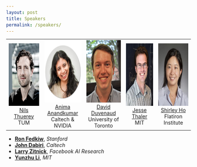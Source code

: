 ```yaml
---
layout: post
title: Speakers
permalink: /speakers/
---
```


<table style="text-align:center">
  <tr>
    <td style="text-align:center"> 
      <img src="https://github.com/SimDL/SimDL.github.io/blob/main/images/Nils_Thuerey.jpg?raw=true"  alt="1" width = 130px height = 170px ><br />
      <a href="https://ge.in.tum.de/about/n-thuerey/">Nils Thuerey</a><br />
      TUM
    </td>
    <td style="text-align:center">
      <img src="https://github.com/SimDL/SimDL.github.io/blob/main/images/Anima.png?" alt="2" width = 130px height = 170px><br />
      <a href="http://tensorlab.cms.caltech.edu/users/anima/">Anima Anandkumar</a><br />
      Caltech & NVIDIA
    </td>
    <td style="text-align:center">
      <img src="https://github.com/SimDL/SimDL.github.io/blob/main/images/david_duvenaud_full.jpg" alt="2" width = 130px height = 170px><br />
      <a href="http://www.cs.toronto.edu/~duvenaud/">David Duvenaud</a><br />
      University of Toronto
    </td>
    <td>
      <img src="https://github.com/SimDL/SimDL.github.io/blob/main/images/thaler_jesse.jpg" alt="2" width = 130px height = 170px><br />
      <a href="http://www.jthaler.net/doku.php">Jesse Thaler</a><br />
      MIT
    </td>
    <td>
      <img src="https://github.com/SimDL/SimDL.github.io/blob/main/images/Shirley_Ho.jpg" alt="2" width = 130px height = 170px><br />
      <a href="https://www.cmu.edu/physics/people/faculty/ho.html">Shirley Ho</a><br />
      Flatiron Institute
    </td>
  </tr> 
</table>


- [**Ron Fedkiw**](http://physbam.stanford.edu/~fedkiw/), *Stanford*
- [**John Dabiri**](http://dabirilab.com/dabiri), *Caltech*
- [**Larry Zitnick**](http://larryzitnick.org/), *Facebook AI Research*
- [**Yunzhu Li**](https://people.csail.mit.edu/liyunzhu/), *MIT*

